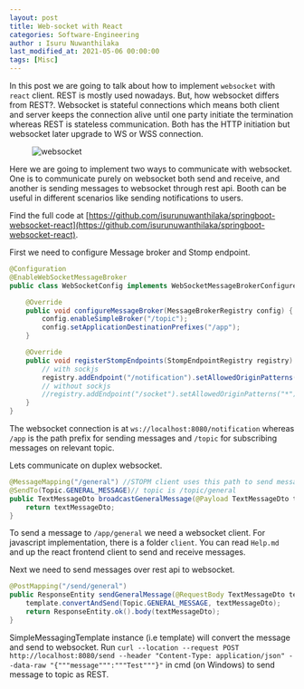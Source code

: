 ```yaml
---
layout: post
title: Web-socket with React
categories: Software-Engineering
author : Isuru Nuwanthilaka
last_modified_at: 2021-05-06 00:00:00
tags: [Misc]
---
```


In this post we are going to talk about how to implement `websocket` with `react` client. REST is mostly used nowadays.
But, how websocket differs from REST?. Websocket is stateful connections which means both client and server keeps the 
connection alive until one party initiate the termination whereas REST is stateless communication. Both has the HTTP initiation but 
websocket later upgrade to WS or WSS connection.

<figure>
  <img src="{{ site.url }}/assets/img/spring-react.jpg" alt="websocket" class="fig-img"/>
</figure>

Here we are going to implement two ways to communicate with websocket. One is to communicate purely on websocket both send and receive, and another
is sending messages to websocket through rest api. Booth can be useful in different scenarios like sending notifications to users.

Find the full code at [https://github.com/isurunuwanthilaka/springboot-websocket-react](https://github.com/isurunuwanthilaka/springboot-websocket-react).

First we need to configure Message broker and Stomp endpoint.

```java
@Configuration
@EnableWebSocketMessageBroker
public class WebSocketConfig implements WebSocketMessageBrokerConfigurer {

    @Override
    public void configureMessageBroker(MessageBrokerRegistry config) {
        config.enableSimpleBroker("/topic");
        config.setApplicationDestinationPrefixes("/app");
    }

    @Override
    public void registerStompEndpoints(StompEndpointRegistry registry) {
        // with sockjs
        registry.addEndpoint("/notification").setAllowedOriginPatterns("*").withSockJS();
        // without sockjs
        //registry.addEndpoint("/socket").setAllowedOriginPatterns("*");
    }
}
```

The websocket connection is at `ws://localhost:8080/notification` whereas `/app` is the path prefix for sending messages and `/topic` for subscribing 
messages on relevant topic.

Lets communicate on duplex websocket.
```java
@MessageMapping("/general") //STOPM client uses this path to send messages to relevant topic
@SendTo(Topic.GENERAL_MESSAGE)// topic is /topic/general
public TextMessageDto broadcastGeneralMessage(@Payload TextMessageDto textMessageDto) {
    return textMessageDto;
}
```
 To send a message to `/app/general` we need a websocket client. For javascript implementation, there is a folder `client`. You can read `Help.md`
and up the react frontend client to send and receive messages.

Next we need to send messages over rest api to websocket.

```java
@PostMapping("/send/general")
public ResponseEntity sendGeneralMessage(@RequestBody TextMessageDto textMessageDto) {
    template.convertAndSend(Topic.GENERAL_MESSAGE, textMessageDto);
    return ResponseEntity.ok().body(textMessageDto);
}
```

SimpleMessagingTemplate instance (i.e template) will convert the message and send to websocket. Run `curl --location --request POST http://localhost:8080/send --header "Content-Type: application/json" --data-raw "{"""message""":"""Test"""}"` in cmd (on Windows) to send message to topic as REST.


 
